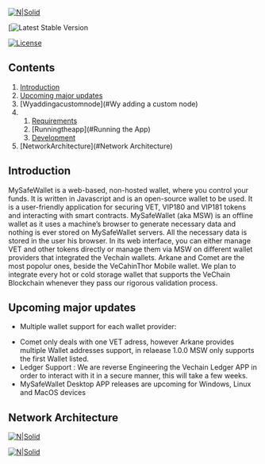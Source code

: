 [![N|Solid](https://safehaven.io/img/bannerMSW.jpeg)](https://mysafewallet.io/)

[![Latest Stable Version](https://img.shields.io/readthedocs/:packageName.svg)

[![License](https://img.shields.io/badge/license-BSD_2_Clause-brightgreen.svg?style=flat-square)](LICENCE.md)



## Contents

1. [Introduction](#Introduction)
2. [Upcoming major updates](#upcomingmajorupdates)
3. [Wyaddingacustomnode](#Wy adding a custom node)
3.  1. [Requirements](#requirements)
    2. [Runningtheapp](#Running the App)
    3. [Development](#Development)
4. [NetworkArchitecture](#Network Architecture)  
  
    

## Introduction

MySafeWallet is a web-based, non-hosted wallet, where you control your funds. It is written in Javascript and is an open-source wallet to be used. It is a user-friendly application for securing VET, VIP180 and VIP181 tokens and interacting with smart contracts.
MySafeWallet (aka MSW) is an offline wallet as it uses a machine’s browser to generate necessary data and nothing is ever stored on MySafeWallet servers. All the necessary data is stored in the user his browser.
In its web interface, you can either manage VET and other tokens directly or manage them via MSW on different wallet providers that integrated the Vechain wallets. Arkane and Comet are the most popolur ones, beside the VeCahinThor Mobile wallet.
We plan to integrate every hot or cold storage wallet that supports the VeChain Blockchain whenever they pass our rigorous validation process.

## Upcoming major updates

- Multiple wallet support for each wallet provider:
* Comet only deals with one VET adress, however
  Arkane provides multiple Wallet addresses support, in relaease 1.0.0 MSW only supports the first Wallet listed.
* Ledger Support : We are reverse Engineering the Vechain Ledger APP in order to interact with it in a secure manner, this will take a few weeks.
* MySafeWallet Desktop APP releases are upcoming for Windows, Linux and MacOS devices

## Network Architecture

[![N|Solid](https://safehaven.io/files/MSW-Architecture.png)](https://safehaven.io/)

[![N|Solid](https://safehaven.io/img/logo_color.png)](https://safehaven.io/)
